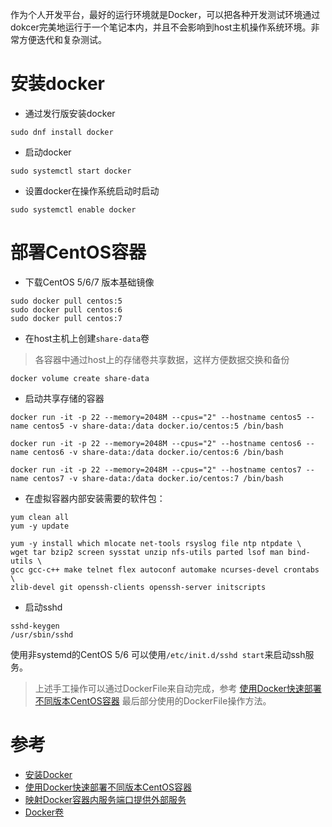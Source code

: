 作为个人开发平台，最好的运行环境就是Docker，可以把各种开发测试环境通过dokcer完美地运行于一个笔记本内，并且不会影响到host主机操作系统环境。非常方便迭代和复杂测试。

# 安装docker

* 通过发行版安装docker

```
sudo dnf install docker
```

* 启动docker

```
sudo systemctl start docker
```

* 设置docker在操作系统启动时启动

```
sudo systemctl enable docker
```

# 部署CentOS容器

* 下载CentOS 5/6/7 版本基础镜像

```
sudo docker pull centos:5
sudo docker pull centos:6
sudo docker pull centos:7
```

* 在host主机上创建`share-data`卷

> 各容器中通过host上的存储卷共享数据，这样方便数据交换和备份

```
docker volume create share-data
```

* 启动共享存储的容器

```
docker run -it -p 22 --memory=2048M --cpus="2" --hostname centos5 --name centos5 -v share-data:/data docker.io/centos:5 /bin/bash

docker run -it -p 22 --memory=2048M --cpus="2" --hostname centos6 --name centos6 -v share-data:/data docker.io/centos:6 /bin/bash

docker run -it -p 22 --memory=2048M --cpus="2" --hostname centos7 --name centos7 -v share-data:/data docker.io/centos:7 /bin/bash
```

* 在虚拟容器内部安装需要的软件包：

```
yum clean all
yum -y update

yum -y install which mlocate net-tools rsyslog file ntp ntpdate \
wget tar bzip2 screen sysstat unzip nfs-utils parted lsof man bind-utils \
gcc gcc-c++ make telnet flex autoconf automake ncurses-devel crontabs \
zlib-devel git openssh-clients openssh-server initscripts
```

* 启动sshd

```
sshd-keygen
/usr/sbin/sshd
```

使用非systemd的CentOS 5/6 可以使用`/etc/init.d/sshd start`来启动ssh服务。

> 上述手工操作可以通过DockerFile来自动完成，参考 [使用Docker快速部署不同版本CentOS容器](../virtual/docker/using_docker/docker_run_centos_container) 最后部分使用的DockerFile操作方法。

# 参考

* [安装Docker](../virtual/docker/using_docker/install_docker)
* [使用Docker快速部署不同版本CentOS容器](../virtual/docker/using_docker/docker_run_centos_container)
* [映射Docker容器内服务端口提供外部服务](../virtual/docker/using_docker/mapping_docker_container_port)
* [Docker卷](../virtual/docker/using_docker/docker_volume)